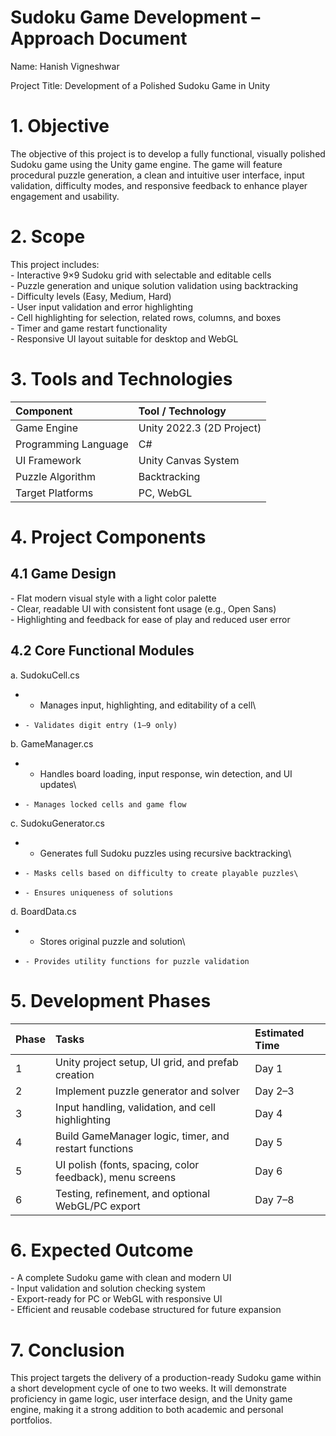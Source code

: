 ﻿# Sudoku Game Development – Approach Document

Name: Hanish Vigneshwar

Project Title: Development of a Polished Sudoku Game in Unity
# **1. Objective**
The objective of this project is to develop a fully functional, visually polished Sudoku game using the Unity game engine. The game will feature procedural puzzle generation, a clean and intuitive user interface, input validation, difficulty modes, and responsive feedback to enhance player engagement and usability.
# **2. Scope**
This project includes:\
\- Interactive 9×9 Sudoku grid with selectable and editable cells\
\- Puzzle generation and unique solution validation using backtracking\
\- Difficulty levels (Easy, Medium, Hard)\
\- User input validation and error highlighting\
\- Cell highlighting for selection, related rows, columns, and boxes\
\- Timer and game restart functionality\
\- Responsive UI layout suitable for desktop and WebGL
# **3. Tools and Technologies**

|Component|Tool / Technology|
| :- | :- |
|Game Engine|Unity 2022.3 (2D Project)|
|Programming Language|C#|
|UI Framework|Unity Canvas System|
|Puzzle Algorithm|Backtracking |
|Target Platforms|PC, WebGL |
# **4. Project Components**
## **4.1 Game Design**
\- Flat modern visual style with a light color palette\
\- Clear, readable UI with consistent font usage (e.g., Open Sans)\
\- Highlighting and feedback for ease of play and reduced user error
## **4.2 Core Functional Modules**
a. SudokuCell.cs

- - Manages input, highlighting, and editability of a cell\
-     - Validates digit entry (1–9 only)

b. GameManager.cs

- - Handles board loading, input response, win detection, and UI updates\
-     - Manages locked cells and game flow

c. SudokuGenerator.cs

- - Generates full Sudoku puzzles using recursive backtracking\
-     - Masks cells based on difficulty to create playable puzzles\
-     - Ensures uniqueness of solutions

d. BoardData.cs

- - Stores original puzzle and solution\
-     - Provides utility functions for puzzle validation
# **5. Development Phases**

|Phase|Tasks|Estimated Time|
| :- | :- | :- |
|1|Unity project setup, UI grid, and prefab creation|Day 1|
|2|Implement puzzle generator and solver|Day 2–3|
|3|Input handling, validation, and cell highlighting|Day 4|
|4|Build GameManager logic, timer, and restart functions|Day 5|
|5|UI polish (fonts, spacing, color feedback), menu screens|Day 6|
|6|Testing, refinement, and optional WebGL/PC export|Day 7–8|
# **6. Expected Outcome**
\- A complete Sudoku game with clean and modern UI\
\- Input validation and solution checking system\
\- Export-ready for PC or WebGL with responsive UI\
\- Efficient and reusable codebase structured for future expansion
# **7. Conclusion**
This project targets the delivery of a production-ready Sudoku game within a short development cycle of one to two weeks. It will demonstrate proficiency in game logic, user interface design, and the Unity game engine, making it a strong addition to both academic and personal portfolios.
